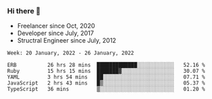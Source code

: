 ### Hi there 👋

- Freelancer since Oct, 2020
- Developer since July, 2017
- Structral Engineer since July, 2012

<!--START_SECTION:waka-->
```text
Week: 20 January, 2022 - 26 January, 2022

ERB          26 hrs 28 mins  █████████████░░░░░░░░░░░░   52.16 % 
Ruby         15 hrs 15 mins  ███████▓░░░░░░░░░░░░░░░░░   30.07 % 
YAML         3 hrs 54 mins   ██░░░░░░░░░░░░░░░░░░░░░░░   07.71 % 
JavaScript   2 hrs 43 mins   █▒░░░░░░░░░░░░░░░░░░░░░░░   05.37 % 
TypeScript   36 mins         ▒░░░░░░░░░░░░░░░░░░░░░░░░   01.20 % 
```
<!--END_SECTION:waka-->
